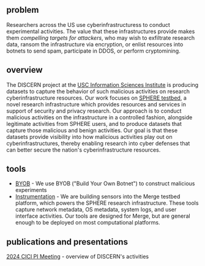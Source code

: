 ## problem

Researchers across the US use cyberinfrastructuress to conduct experimental activities. The value
that these infrastructures provide makes them _compelling targets for attackers_, who may wish to
exfiltrate research data, ransom the infrastructure via encryption, or enlist resources into botnets
to send spam, participate in DDOS, or perform cryptomining.

## overview

The DISCERN project at the [USC Information Sciences Institute](https://isi.edu) is producing
datasets to capture the behavior of such malicious activities on research cyberinfrastructure resources.
Our work focuses on [SPHERE testbed](https://sphere-project.net), a novel research infrastructure
which provides resources and services in support of security and privacy research. Our approach is
to conduct malicious activities on the infrastructure in a controlled fashion, alongside legitimate
activities from SPHERE users, and to produce datasets that capture those malicious and benign
activities. Our goal is that these datasets provide visibility into how malicious activities play
out on cyberinfrastructures, thereby enabling research into cyber defenses that can better secure
the nation's cyberinfrastructure resources.

## tools

- [BYOB](https://github.com/STEELISI/byob) - We use BYOB ("Build Your Own Botnet") to construct
  malicious experiments
- [Instrumentation](https://gitlab.com/mergetb/tech/instrumentation") - We are building sensors into
  the Merge testbed platform, which powers the SPHERE research infrastructure. These tools capture
  network metadata, OS metadata, system logs, and user interface activities. Our tools are designed
  for Merge, but are general enough to be deployed on most computational platforms.

## publications and presentations

[2024 CICI PI Meeting](./2024_Brian-Kocoloski_NSF-CICI.pdf) - overview of DISCERN's activities
